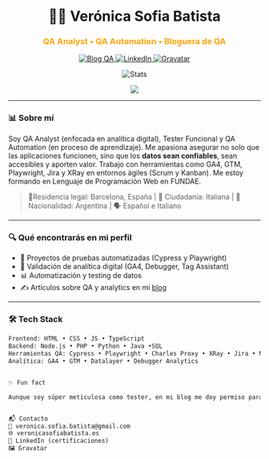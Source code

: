 <h1 align="center">👩‍💻 Verónica Sofia Batista</h1>
<h3 align="center" style="color: orange;">QA Analyst • QA Automation • Bloguera de QA</h3>

<p align="center">
  <a href="https://veronicasofiabatista.es" target="_blank">
    <img src="https://img.shields.io/badge/Blog%20QA-Naranja%20%26%20Negro-orange?style=for-the-badge&logo=wordpress" alt="Blog QA">
  </a>
  <a href="https://www.linkedin.com/in/veronica-sofia-batista/" target="_blank">
    <img src="https://img.shields.io/badge/LinkedIn-Certificaciones-blue?style=for-the-badge&logo=linkedin" alt="LinkedIn">
  </a>
  <a href="https://gravatar.com/veronicasofiabatista" target="_blank">
    <img src="https://img.shields.io/badge/Gravatar-Perfil-grey?style=for-the-badge&logo=gravatar" alt="Gravatar">
  </a>
</p>
<p align="center">
  <img src="https://github-readme-stats.vercel.app/api?username=veronicasofiabatistaQA&show_icons=true&theme=tokyonight&title_color=orange&icon_color=orange" alt="Stats" />
</p>

<p align="center">
  <a href="https://skillicons.dev">
    <img src="https://skillicons.dev/icons?i=git,js,html,gherkin,cypress,postman,kubernetes,docker,wordpress,php,nodejs,angular,apple,npm,vscode" />
  </a>
</p>


---

### :bar_chart: Sobre mí

Soy QA Analyst (enfocada en analítica digital), Tester Funcional y QA Automation (en proceso de aprendizaje). Me apasiona asegurar no solo que las aplicaciones funcionen, sino que los **datos sean confiables**, sean accesibles y aporten valor. Trabajo con herramientas como GA4, GTM, Playwright, Jira y XRay en entornos ágiles (Scrum y Kanban). Me estoy formando en Lenguaje de Programación Web en FUNDAE.

> 📍Residencia legal: Barcelona, España | 🛂 Ciudadania: Italiana | :blue_heart: Nacionalidad: Argentina | 🗣 Español e Italiano

---

### 🔍 Qué encontrarás en mi perfil

- 🚀 Proyectos de pruebas automatizadas (Cypress y Playwright)
- 🧪 Validación de analítica digital (GA4, Debugger, Tag Assistant)
- 📊 Automatización y testing de datos
- ✍️ Artículos sobre QA y analytics en mi [blog](https://veronicasofiabatista.es)

---

### 🛠️ Tech Stack

```html
Frontend: HTML • CSS • JS • TypeScript 
Backend: Node.js • PHP • Python • Java •SQL
Herramientas QA: Cypress • Playwright • Charles Proxy • XRay • Jira • Notion • Qase
Analítica: GA4 • GTM • Datalayer • Debugger Analytics


✨ Fun fact

Aunque soy súper meticulosa como tester, en mi blog me doy permiso para ser creativa. ¡Me gusta hacer del QA algo que inspire!


📬 Contacto
📧 veronica.sofia.batista@gmail.com
🌐 veronicasofiabatista.es
🔗 LinkedIn (certificaciones)
🖼️ Gravatar

